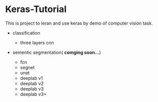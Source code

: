# Keras-Tutorial

This is project to leran and use keras by demo of computer vision task.


- classification
    - three layers cnn  

- sementic segmentation( **comging soon...**)
    - fcn
    - segnet
    - unet
    - deeplab v1
    - deeplab v2
    - deeplab v3
    - deeplab v3+
